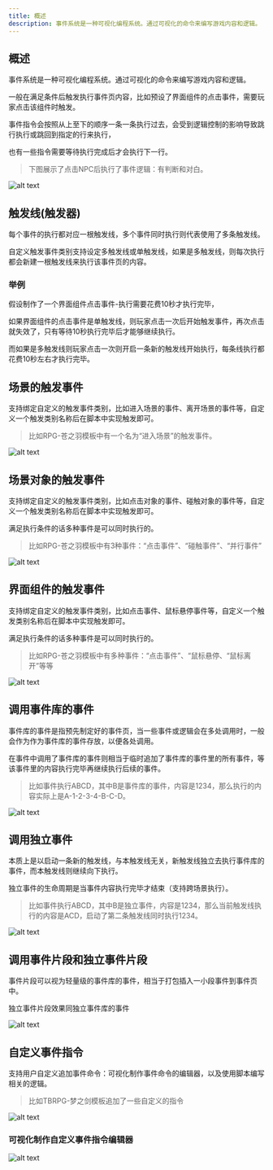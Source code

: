 ```yaml
---
title: 概述
description: 事件系统是一种可视化编程系统。通过可视化的命令来编写游戏内容和逻辑。
---
```


## 概述

事件系统是一种可视化编程系统。通过可视化的命令来编写游戏内容和逻辑。

一般在满足条件后触发执行事件页内容，比如预设了界面组件的点击事件，需要玩家点击该组件时触发。

事件指令会按照从上至下的顺序一条一条执行过去，会受到逻辑控制的影响导致跳行执行或跳回到指定的行来执行，

也有一些指令需要等待执行完成后才会执行下一行。

> 下图展示了点击NPC后执行了事件逻辑：有判断和对白。

![alt text](https://assbak.gcw.wiki/gcw/image/zh_hans/getting-started/15.event/1.index/image.png)

## 触发线(触发器)

每个事件的执行都对应一根触发线，多个事件同时执行则代表使用了多条触发线。

自定义触发事件类别支持设定多触发线或单触发线，如果是多触发线，则每次执行都会新建一根触发线来执行该事件页的内容。

### 举例

假设制作了一个界面组件点击事件-执行需要花费10秒才执行完毕，

如果界面组件的点击事件是单触发线，则玩家点击一次后开始触发事件，再次点击就失效了，只有等待10秒执行完毕后才能够继续执行。

而如果是多触发线则玩家点击一次则开启一条新的触发线开始执行，每条线执行都花费10秒左右才执行完毕。

## 场景的触发事件

支持绑定自定义的触发事件类别，比如进入场景的事件、离开场景的事件等，自定义一个触发类别名称后在脚本中实现触发即可。

> 比如RPG-苍之羽模板中有一个名为“进入场景”的触发事件。

![alt text](https://assbak.gcw.wiki/gcw/image/zh_hans/getting-started/15.event/1.index/image-2.png)

## 场景对象的触发事件

支持绑定自定义的触发事件类别，比如点击对象的事件、碰触对象的事件等，自定义一个触发类别名称后在脚本中实现触发即可。

满足执行条件的话多种事件是可以同时执行的。

> 比如RPG-苍之羽模板中有3种事件：“点击事件”、“碰触事件”、“并行事件”

![alt text](https://assbak.gcw.wiki/gcw/image/zh_hans/getting-started/15.event/1.index/image-1.png)

## 界面组件的触发事件

支持绑定自定义的触发事件类别，比如点击事件、鼠标悬停事件等，自定义一个触发类别名称后在脚本中实现触发即可。

满足执行条件的话多种事件是可以同时执行的。

> 比如RPG-苍之羽模板中有多种事件：“点击事件”、“鼠标悬停、“鼠标离开”等等

![alt text](https://assbak.gcw.wiki/gcw/image/zh_hans/getting-started/15.event/1.index/image-3.png)

## 调用事件库的事件

事件库的事件是指预先制定好的事件页，当一些事件或逻辑会在多处调用时，一般会作为作为事件库的事件存放，以便各处调用。

在事件中调用了事件库的事件则相当于临时追加了事件库的事件里的所有事件，等该事件里的内容执行完毕再继续执行后续的事件。

> 比如事件执行ABCD，其中B是事件库的事件，内容是1234，那么执行的内容实际上是A-1-2-3-4-B-C-D。

![alt text](https://assbak.gcw.wiki/gcw/image/zh_hans/getting-started/15.event/1.index/image-4.png)

## 调用独立事件

本质上是以启动一条新的触发线，与本触发线无关，新触发线独立去执行事件库的事件，而本触发线则继续向下执行。

独立事件的生命周期是当事件内容执行完毕才结束（支持跨场景执行）。

> 比如事件执行ABCD，其中B是独立事件，内容是1234，那么当前触发线执行的内容是ACD，启动了第二条触发线同时执行1234。

![alt text](https://assbak.gcw.wiki/gcw/image/zh_hans/getting-started/15.event/1.index/image-5.png)

## 调用事件片段和独立事件片段

事件片段可以视为轻量级的事件库的事件，相当于打包插入一小段事件到事件页中。

独立事件片段效果同独立事件库的事件

![alt text](https://assbak.gcw.wiki/gcw/image/zh_hans/getting-started/15.event/1.index/image-6.png)

## 自定义事件指令

支持用户自定义追加事件命令：可视化制作事件命令的编辑器，以及使用脚本编写相关的逻辑。

> 比如TBRPG-梦之剑模板追加了一些自定义的指令

![alt text](https://assbak.gcw.wiki/gcw/image/zh_hans/getting-started/15.event/1.index/image-7.png)

### 可视化制作自定义事件指令编辑器

![alt text](https://assbak.gcw.wiki/gcw/image/zh_hans/getting-started/15.event/1.index/image-8.png)
